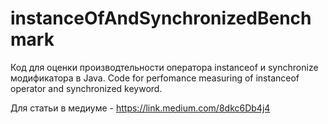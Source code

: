 # instanceOfAndSynchronizedBenchmark
Код для оценки производтельности оператора instanceof и synchronize модификатора в Java. Code for perfomance measuring of instanceof operator and synchronized keyword.

Для статьи в медиуме - https://link.medium.com/8dkc6Db4j4
